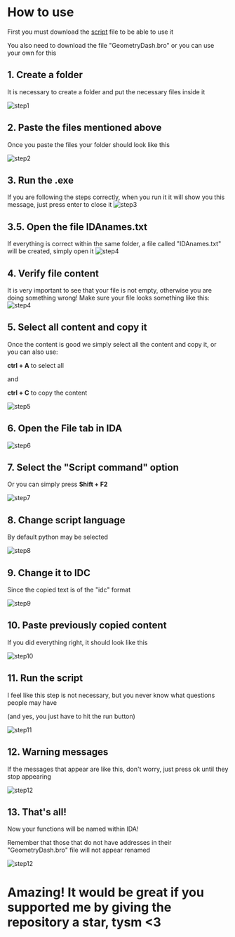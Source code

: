 # How to use

First you must download the [script](https://github.com/iArtie/BindingsNamesForIDA/raw/main/scripts.exe) file to be able to use it

You also need to download the file "GeometryDash.bro" or you can use your own for this


## **1. Create a folder**

It is necessary to create a folder and put the necessary files inside it


![step1](assets/step1.png)

## **2. Paste the files mentioned above**

Once you paste the files your folder should look like this


![step2](assets/step2.png)

## **3. Run the .exe**

If you are following the steps correctly, when you run it it will show you this message, just press enter to close it
![step3](assets/step3.png)


## **3.5. Open the file IDAnames.txt**

If everything is correct within the same folder, a file called "IDAnames.txt" will be created, simply open it
![step4](assets/step3.5.png)


## **4. Verify file content**

It is very important to see that your file is not empty, otherwise you are doing something wrong! Make sure your file looks something like this:
![step4](assets/step4.png)


## **5. Select all content and copy it**

Once the content is good we simply select all the content and copy it, or you can also use:

**ctrl + A** to select all

and

**ctrl + C** to copy the content

![step5](assets/step5.png)

## **6. Open the File tab in IDA**
![step6](assets/step6.png)

## **7. Select the "Script command" option**

Or you can simply press **Shift + F2**

![step7](assets/step7.png)

## **8. Change script language**

By default python may be selected

![step8](assets/step8.png)

## **9. Change it to IDC**

Since the copied text is of the "idc" format

![step9](assets/step9.png)

## **10. Paste previously copied content**

If you did everything right, it should look like this

![step10](assets/step10.png)


## **11. Run the script**

I feel like this step is not necessary, but you never know what questions people may have

(and yes, you just have to hit the run button)


![step11](assets/step11.png)

## **12. Warning messages**

If the messages that appear are like this, don't worry, just press ok until they stop appearing

![step12](assets/step12.png)

## **13. That's all!**

Now your functions will be named within IDA!

Remember that those that do not have addresses in their "GeometryDash.bro" file will not appear renamed

![step12](assets/step13.png)


# Amazing! It would be great if you supported me by giving the repository a star, tysm <3
